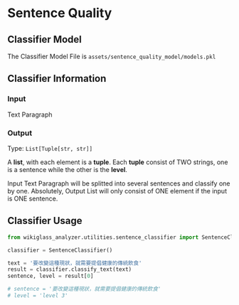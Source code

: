 # Sentence Quality

## Classifier Model

The Classifier Model File is ``assets/sentence_quality_model/models.pkl``

## Classifier Information

### Input

Text Paragraph

### Output

Type: ``List[Tuple[str, str]]``

A **list**, with each element is a **tuple**. Each **tuple** consist of TWO strings, one is a sentence while the other is the **level**.

Input Text Paragraph will be splitted into several sentences and classify one by one. Absolutely, Output List will only consist of ONE element if the input is ONE sentence.

## Classifier Usage

```python
from wikiglass_analyzer.utilities.sentence_classifier import SentenceClassifier

classifier = SentenceClassifier()

text = '要改變這種現狀，就需要提倡健康的傳統飲食'
result = classifier.classify_text(text)
sentence, level = result[0]

# sentence = '要改變這種現狀，就需要提倡健康的傳統飲食'
# level = 'level 3'
```
